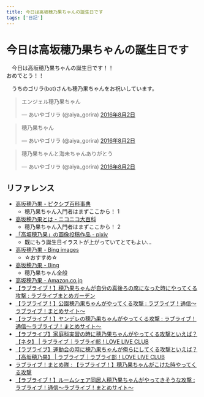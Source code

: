 ```yaml
---
title: 今日は高坂穂乃果ちゃんの誕生日です
tags: ['日記']
---
```

# 今日は高坂穂乃果ちゃんの誕生日です
　今日は高坂穂乃果ちゃんの誕生日です！！  
おめでとう！！

　うちのゴリラ(bot)さんも穂乃果ちゃんをお祝いしています。

<blockquote class="twitter-tweet" data-lang="ja"><p lang="ja" dir="ltr">エンジェル穂乃果ちゃん</p>&mdash; あいやゴリラ (@aiya_gorira) <a href="https://twitter.com/aiya_gorira/status/760500770307387392">2016年8月2日</a></blockquote>

<blockquote class="twitter-tweet" data-lang="ja"><p lang="ja" dir="ltr">穂乃果ちゃん</p>&mdash; あいやゴリラ (@aiya_gorira) <a href="https://twitter.com/aiya_gorira/status/760500989279342593">2016年8月2日</a></blockquote>

<blockquote class="twitter-tweet" data-lang="ja"><p lang="ja" dir="ltr">穂乃果ちゃんと海未ちゃんありがとう</p>&mdash; あいやゴリラ (@aiya_gorira) <a href="https://twitter.com/aiya_gorira/status/760501139422842880">2016年8月2日</a></blockquote>

## リファレンス

- [高坂穂乃果 - ピクシブ百科事典](http://dic.pixiv.net/a/%E9%AB%98%E5%9D%82%E7%A9%82%E4%B9%83%E6%9E%9C)
    - 穂乃果ちゃん入門者はまずここから！ 1
- [高坂穂乃果とは - ニコニコ大百科](http://dic.nicovideo.jp/a/%E9%AB%98%E5%9D%82%E7%A9%82%E4%B9%83%E6%9E%9C)
    - 穂乃果ちゃん入門者はまずここから！ 2
- [「高坂穂乃果」の画像投稿作品 - pixiv](http://www.pixiv.net/search.php?word=%E9%AB%98%E5%9D%82%E7%A9%82%E4%B9%83%E6%9E%9C)
    - 既にもう誕生日イラストが上がっていてとてもよい…
- [高坂穂乃果 - Bing images](http://www.bing.com/images/search?q=%e9%ab%98%e5%9d%82%e7%a9%82%e4%b9%83%e6%9e%9c&qpvt=%e9%ab%98%e5%9d%82%e7%a9%82%e4%b9%83%e6%9e%9c&qpvt=%e9%ab%98%e5%9d%82%e7%a9%82%e4%b9%83%e6%9e%9c&qpvt=%e9%ab%98%e5%9d%82%e7%a9%82%e4%b9%83%e6%9e%9c&FORM=IGRE)
    - ☆おすすめ☆
- [高坂穂乃果 - Bing](http://www.bing.com/search?q=%E9%AB%98%E5%9D%82%E7%A9%82%E4%B9%83%E6%9E%9C&qs=n&form=QBLH&pq=%E9%AB%98%E5%9D%82%E7%A9%82%E4%B9%83%E6%9E%9C&sc=8-5&sp=-1&sk=&cvid=A9867A0B6F344DDEAE67AD9168591B9B)
    - 穂乃果ちゃん全般
- [高坂穂乃果 - Amazon.co.jp](https://www.amazon.co.jp/%E9%AB%98%E5%9D%82%E7%A9%82%E4%B9%83%E6%9E%9C/s?ie=UTF8&page=1&rh=i%3Aaps%2Ck%3A%E9%AB%98%E5%9D%82%E7%A9%82%E4%B9%83%E6%9E%9C)
- [【ラブライブ！】穂乃果ちゃんが自分の真後ろの席になった時にやってくる攻撃 : ラブライブまとめガーデン](http://ラブライブまとめ.com/archives/1055903246.html)
- [【ラブライブ！】公園穂乃果ちゃんがやってくる攻撃 : ラブライブ！通信〜ラブライブ！まとめサイト〜](http://lovelivepress.com/blog-entry-8251.html)
- [【ラブライブ！】ヤンデレの穂乃果ちゃんがやってくる攻撃 : ラブライブ！通信〜ラブライブ！まとめサイト〜](http://lovelivepress.com/blog-entry-8969.html)
- [【ラブライブ】家庭科実習の時に穂乃果ちゃんがやってくる攻撃といえば？【ネタ】 | ラブライブ｜ラブライ部！LOVE LIVE CLUB](http://lovelibu.com/%e3%80%90%e3%83%a9%e3%83%96%e3%83%a9%e3%82%a4%e3%83%96%e3%80%91%e5%ae%b6%e5%ba%ad%e7%a7%91%e5%ae%9f%e7%bf%92%e3%81%ae%e6%99%82%e3%81%ab%e7%a9%82%e4%b9%83%e6%9e%9c%e3%81%a1%e3%82%83%e3%82%93%e3%81%8c)
- [【ラブライブ】運動会の時に穂乃果ちゃんが俺らにしてくる攻撃といえば？【高坂穂乃果】 | ラブライブ｜ラブライ部！LOVE LIVE CLUB](http://lovelibu.com/%e3%80%90%e3%83%a9%e3%83%96%e3%83%a9%e3%82%a4%e3%83%96%e3%80%91%e9%81%8b%e5%8b%95%e4%bc%9a%e3%81%ae%e6%99%82%e3%81%ab%e7%a9%82%e4%b9%83%e6%9e%9c%e3%81%a1%e3%82%83%e3%82%93%e3%81%8c%e4%bf%ba%e3%82%89)
- [ラブライブ！まとめ隊 : 【ラブライブ！】穂乃果ちゃんがこけた時やってくる攻撃](http://lovelivematometai.blog.jp/archives/56093570.html)
- [【ラブライブ！】ルームシェア同居人穂乃果ちゃんがやってきそうな攻撃 : ラブライブ！通信〜ラブライブ！まとめサイト〜](http://lovelivepress.com/blog-entry-10220.html)
